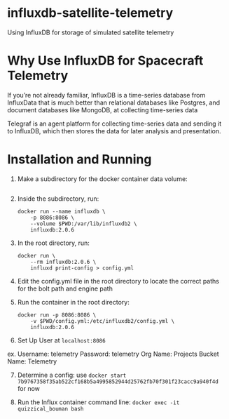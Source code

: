# influxdb-satellite-telemetry
Using InfluxDB for storage of simulated satellite telemetry

# Why Use InfluxDB for Spacecraft Telemetry
If you’re not already familiar, InfluxDB is a time-series database from InfluxData that is much better than relational databases like Postgres, and document databases like MongoDB, at collecting time-series data

Telegraf is an agent platform for collecting time-series data and sending it to InfluxDB, which then stores the data for later analysis and presentation.

# Installation and Running
1. Make a subdirectory for the docker container data volume: 
    ```mkdir ./influxdb-docker-data-volume && cd $_
    ```

2. Inside the subdirectory, run: 
    ```
    docker run --name influxdb \
        -p 8086:8086 \
        --volume $PWD:/var/lib/influxdb2 \
        influxdb:2.0.6
    ```

3. In the root directory, run: 
    ```
    docker run \
        --rm influxdb:2.0.6 \
        influxd print-config > config.yml
    ```

4. Edit the config.yml file in the root directory to locate the correct paths for the bolt path and engine path

5. Run the container in the root directory:
    ```
    docker run -p 8086:8086 \
        -v $PWD/config.yml:/etc/influxdb2/config.yml \
        influxdb:2.0.6
    ```

6. Set Up User at ```localhost:8086```

ex. Username: telemetry
    Password: telemetry
    Org Name: Projects
    Bucket Name: Telemetry

7. Determine a config: use ```docker start 7b9767358f35ab522cf168b5a4995852944d25762fb70f301f23cacc9a940f4d``` for now

8. Run the Influx container command line: ```docker exec -it quizzical_bouman bash```
